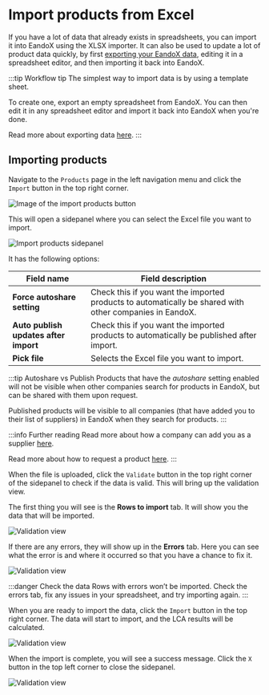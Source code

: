 # Import products from Excel

If you have a lot of data that already exists in spreadsheets, you can import it into EandoX using the XLSX importer. It can also be used to update a lot of product data quickly, by first [exporting your EandoX data](/documentation/product/product-excel-export), editing it in a spreadsheet editor, and then importing it back into EandoX.

:::tip Workflow tip
The simplest way to import data is by using a template sheet.

To create one, export an empty spreadsheet from EandoX. You can then edit it in any spreadsheet editor and import it back into EandoX when you're done.

Read more about exporting data [here](/documentation/product/product-excel-export).
:::

## Importing products

Navigate to the `Products` page in the left navigation menu and click the `Import` button in the top right corner.

![Image of the import products button](/images/product/import-button.jpg)

This will open a sidepanel where you can select the Excel file you want to import.

![Import products sidepanel](/images/product/import-modal.jpg)

It has the following options:

| Field name                            | Field description                                                                                       |
| ------------------------------------- | ------------------------------------------------------------------------------------------------------- |
| **Force autoshare setting**           | Check this if you want the imported products to automatically be shared with other companies in EandoX. |
| **Auto publish updates after import** | Check this if you want the imported products to automatically be published after import.                |
| **Pick file**                         | Selects the Excel file you want to import.                                                              |

:::tip Autoshare vs Publish
Products that have the _autoshare_ setting enabled will not be visible when other companies search for products in EandoX, but can be shared with them upon request.

Published products will be visible to all companies (that have added you to their list of suppliers) in EandoX when they search for products.
:::

:::info Further reading
Read more about how a company can add you as a supplier [here](/documentation/supplier/adding-a-supplier).

Read more about how to request a product [here](/documentation/supplier/creating-a-product-request).
:::

When the file is uploaded, click the `Validate` button in the top right corner of the sidepanel to check if the data is valid. This will bring up the validation view.

The first thing you will see is the **Rows to import** tab. It will show you the data that will be imported.

![Validation view](/images/product/rows-to-import-tab.jpg)

If there are any errors, they will show up in the **Errors** tab. Here you can see what the error is and where it occurred so that you have a chance to fix it.

![Validation view](/images/product/error-tab.jpg)

:::danger Check the data
Rows with errors won’t be imported. Check the errors tab, fix any issues in your spreadsheet, and try importing again.
:::

When you are ready to import the data, click the `Import` button in the top right corner. The data will start to import, and the LCA results will be calculated.

![Validation view](/images/product/importing.jpg)

When the import is complete, you will see a success message. Click the `X` button in the top left corner to close the sidepanel.

![Validation view](/images/product/import-finished.jpg)
